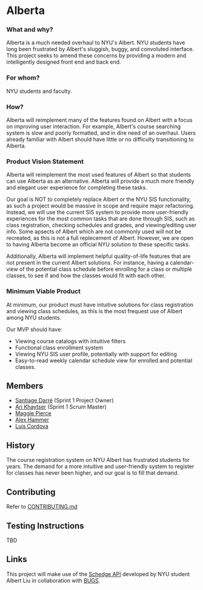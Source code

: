 # Alberta

### What and why?
Alberta is a much needed overhaul to NYU's Albert. NYU students have long been frustrated by Albert's sluggish, buggy, and convoluted interface. This project seeks to amend these concerns by providing a modern and intelligently designed front end and back end.

### For whom?
NYU students and faculty.

### How?
Alberta will reimplement many of the features found on Albert with a focus on improving user interaction. For example, Albert's course searching system is slow and poorly formatted, and in dire need of an overhaul. Users already familiar with Albert should have little or no difficulty transitioning to Alberta.

### Product Vision Statement
Alberta will reimplement the most used features of Albert so that students can use Alberta as an alternative. Alberta will provide a much more friendly and elegant user experience for completing these tasks. 

Our goal is NOT to completely replace Albert or the NYU SIS functionality, as such a project would be massive in scope and require major refactoring. Instead, we will use the current SIS system to provide more user-friendly experiences for the most common tasks that are done through SIS, such as class registration, checking schedules and grades, and viewing/editing user info. Some apsects of Albert which are not commonly used will not be recreated, as this is not a full replecement of Albert. However, we are open to having Alberta become an official NYU solution to these specific tasks. 

Additionally, Alberta will implement helpful quality-of-life features that are not present in the current Albert solutions. For instance, having a calendar-view of the potential class schedule before enrolling for a class or multiple classes, to see if and how the classes would fit with each other.

### Minimum Viable Product
At minimum, our product must have intuitive solutions for class registration and viewing class schedules, as this is the most frequest use of Albert among NYU students. 

Our MVP should have: 
- Viewing course catalogs with intuitive filters
- Functional class enrollment system
- Viewing NYU SIS user profile, potentially with support for editing
- Easy-to-read weekly calendar schedule view for enrolled and potential classes. 


## Members
- [Santiage Darré](https://github.com/sdarre) (Sprint 1 Project Owner)
- [Ari Khaytser](https://github.com/ajk745)  (Sprint 1 Scrum Master)
- [Maggie Pierce](https://github.com/m-ggie)
- [Alex Hammer](https://github.com/ah4597)
- [Luis Cordova](https://github.com/LGCX)

## History
The course registration system on NYU Albert has frustrated students for years. The demand for a more intuitive and user-friendly system to register for classes has never been higher, and our goal is to fill that demand. 

## Contributing
Refer to [CONTRIBUTING.md](./CONTRIBUTING.md)

## Testing Instructions
TBD

## Links
This project will make use of the [Schedge API](https://github.com/BUGS-NYU/schedge) developed by NYU student Albert Liu in collaboration with [BUGS](https://bugs-nyu.github.io/). 

